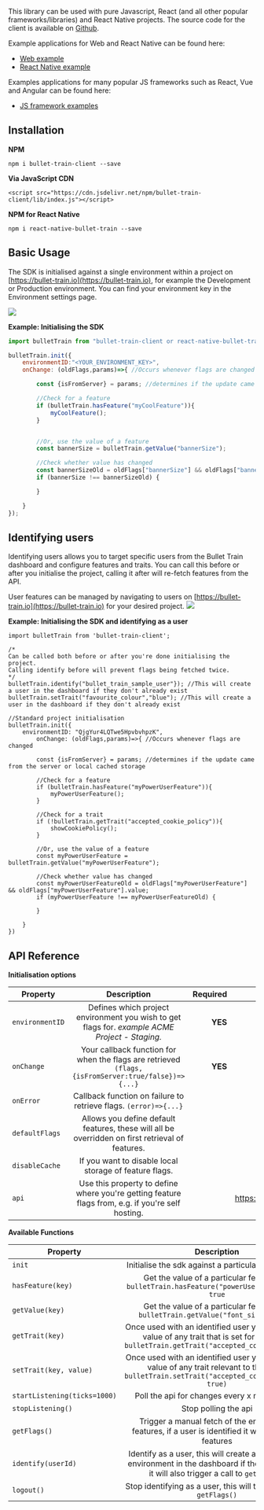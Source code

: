 This library can be used with pure Javascript, React (and all other popular frameworks/libraries) and React Native projects. The source code for the client is available on [Github](https://github.com/SolidStateGroup/bullet-train-js-client).

Example applications for Web and React Native can be found here:

- [Web example](https://github.com/SolidStateGroup/bullet-train-js-client/tree/master/bullet-train-client/example)
- [React Native example](https://github.com/SolidStateGroup/bullet-train-js-client/tree/master/react-native-bullet-train/example)

Examples applications for many popular JS frameworks such as React, Vue and Angular can be found here:

- [JS framework examples](https://github.com/SolidStateGroup/bullet-train-examples)

## Installation

**NPM**

```
npm i bullet-train-client --save
```

**Via JavaScript CDN**

```
<script src="https://cdn.jsdelivr.net/npm/bullet-train-client/lib/index.js"></script>
```

**NPM for React Native**
```
npm i react-native-bullet-train --save
```

## Basic Usage

The SDK is initialised against a single environment within a project on [https://bullet-train.io](https://bullet-train.io),
for example the Development or Production environment. You can find your environment key in the Environment settings page.

<img src="/images/api-key.png"/>

**Example: Initialising the SDK**

```javascript
import bulletTrain from "bullet-train-client or react-native-bullet-train"; //Add this line if you're using bulletTrain via npm

bulletTrain.init({
	environmentID:"<YOUR_ENVIRONMENT_KEY>",
	onChange: (oldFlags,params)=>{ //Occurs whenever flags are changed

		const {isFromServer} = params; //determines if the update came from the server or local cached storage

		//Check for a feature
		if (bulletTrain.hasFeature("myCoolFeature")){
			myCoolFeature();
		}


		//Or, use the value of a feature
		const bannerSize = bulletTrain.getValue("bannerSize");

		//Check whether value has changed
		const bannerSizeOld = oldFlags["bannerSize"] && oldFlags["bannerSize"].value;
		if (bannerSize !== bannerSizeOld) {

		}

	}
});
```

## Identifying users

Identifying users allows you to target specific users from the Bullet Train dashboard and configure features and traits. You can call this before or after you initialise the project, calling it after will re-fetch features from the API.

User features can be managed by navigating to users on [https://bullet-train.io](https://bullet-train.io) for your desired project.
 <img src="/images/user-features.png"/>

**Example: Initialising the SDK and identifying as a user**

```
import bulletTrain from 'bullet-train-client';

/*
Can be called both before or after you're done initialising the project.
Calling identify before will prevent flags being fetched twice.
*/
bulletTrain.identify("bullet_train_sample_user"}); //This will create a user in the dashboard if they don't already exist
bulletTrain.setTrait("favourite_colour","blue"); //This will create a user in the dashboard if they don't already exist

//Standard project initialisation
bulletTrain.init({
	environmentID: "QjgYur4LQTwe5HpvbvhpzK",
		onChange: (oldFlags,params)=>{ //Occurs whenever flags are changed

		const {isFromServer} = params; //determines if the update came from the server or local cached storage

		//Check for a feature
		if (bulletTrain.hasFeature("myPowerUserFeature")){
			myPowerUserFeature();
		}
		
		//Check for a trait
		if (!bulletTrain.getTrait("accepted_cookie_policy")){
			showCookiePolicy();
		}

		//Or, use the value of a feature
		const myPowerUserFeature = bulletTrain.getValue("myPowerUserFeature");

		//Check whether value has changed
		const myPowerUserFeatureOld = oldFlags["myPowerUserFeature"] && oldFlags["myPowerUserFeature"].value;
		if (myPowerUserFeature !== myPowerUserFeatureOld) {

		}

	}
})
```
## API Reference

**Initialisation options**

| Property        | Description           | Required  | Default Value  |
| ------------- |:-------------:| -----:| -----:|
| ```environmentID```     | Defines which project environment you wish to get flags for. *example ACME Project - Staging.* | **YES** | null
| ```onChange```     | Your callback function for when the flags are retrieved ``` (flags,{isFromServer:true/false})=>{...} ``` | **YES** | null
| ```onError```     | Callback function on failure to retrieve flags. ``` (error)=>{...} ``` | | null
| ```defaultFlags```     | Allows you define default features, these will all be overridden on first retrieval of features. | | null
| ```disableCache```     | If you want to disable local storage of feature flags. | | false
| ```api```     | Use this property to define where you're getting feature flags from, e.g. if you're self hosting. | | https://featureflagger.3qqe.flynnhub.com/api/

**Available Functions**

| Property        | Description |
| ------------- |:-------------:|
| ```init```     | Initialise the sdk against a particular environment
| ```hasFeature(key)```     | Get the value of a particular feature e.g. ```bulletTrain.hasFeature("powerUserFeature") // true```
| ```getValue(key)```     | Get the value of a particular feature e.g. ```bulletTrain.getValue("font_size") // 10```
| ```getTrait(key)```     | Once used with an identified user you can get the value of any trait that is set for them e.g. ```bulletTrain.getTrait("accepted_cookie_policy")```
| ```setTrait(key, value)```     | Once used with an identified user you can set the value of any trait relevant to them e.g. ```bulletTrain.setTrait("accepted_cookie_policy", true)```
| ```startListening(ticks=1000)```     | Poll the api for changes every x milliseconds
| ```stopListening()```     | Stop polling the api
| ```getFlags()```     | Trigger a manual fetch of the environment features, if a user is identified it will fetch their features
| ```identify(userId)```     | Identify as a user, this will create a user for your environment in the dashboard if they don't exist, it will also trigger a call to ```getFlags()```
| ```logout()```     | Stop identifying as a user, this will trigger a call to ```getFlags()```

